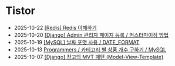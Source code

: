 # Tistor<!-- RECENT POST START -->
- 2025-10-22 [[Redis] Redis 이해하기](https://seulow-down.tistory.com/434)
- 2025-10-20 [[Django] Admin 관리자 페이지 등록 / 커스터마이징 방법](https://seulow-down.tistory.com/433)
- 2025-10-19 [[MySQL] 날짜 포맷 사용 / DATE_FORMAT](https://seulow-down.tistory.com/432)
- 2025-10-13 [Programmers / 카테고리 별 상품 개수 구하기 / MySQL](https://seulow-down.tistory.com/431)
- 2025-10-07 [[Django] 장고의 MVT 패턴 (Model-View-Template)](https://seulow-down.tistory.com/268)
<!-- RECENT POST END -->